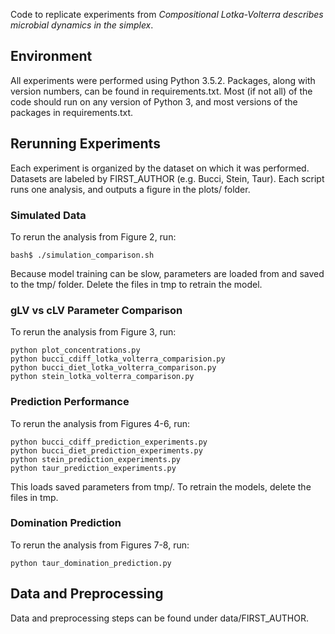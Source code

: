 Code to replicate experiments from *Compositional Lotka-Volterra describes microbial dynamics in the simplex*.

## Environment
All experiments were performed using Python 3.5.2. Packages, along with version numbers, can be found in requirements.txt. Most (if not all) of the code should run on any version of Python 3, and most versions of the packages in requirements.txt.

## Rerunning Experiments
Each experiment is organized by the dataset on which it was performed. Datasets are labeled by FIRST_AUTHOR (e.g. Bucci, Stein, Taur). Each script runs one analysis, and outputs a figure in the plots/ folder.

### Simulated Data
To rerun the analysis from Figure 2, run:

```
bash$ ./simulation_comparison.sh
```

Because model training can be slow, parameters are loaded from and saved to the tmp/ folder. Delete the files in tmp to retrain the model.

### gLV vs cLV Parameter Comparison
To rerun the analysis from Figure 3, run:

```
python plot_concentrations.py
python bucci_cdiff_lotka_volterra_comparision.py
python bucci_diet_lotka_volterra_comparison.py
python stein_lotka_volterra_comparison.py
```

### Prediction Performance
To rerun the analysis from Figures 4-6, run:

```
python bucci_cdiff_prediction_experiments.py
python bucci_diet_prediction_experiments.py
python stein_prediction_experiments.py
python taur_prediction_experiments.py
```
This loads saved parameters from tmp/. To retrain the models, delete the files in tmp.

### Domination Prediction
To rerun the analysis from Figures 7-8, run:

```
python taur_domination_prediction.py
```

## Data and Preprocessing
Data and preprocessing steps can be found under data/FIRST_AUTHOR.